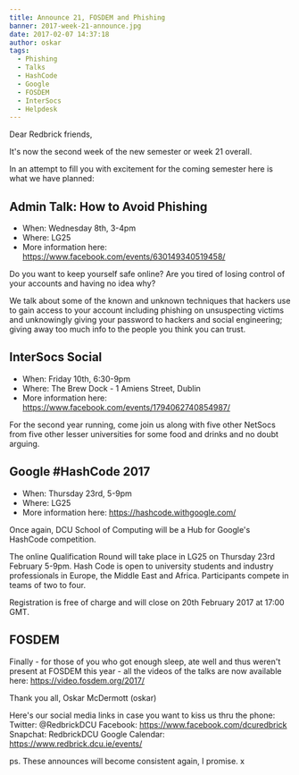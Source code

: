 ```yaml
---
title: Announce 21, FOSDEM and Phishing
banner: 2017-week-21-announce.jpg
date: 2017-02-07 14:37:18
author: oskar
tags:
  - Phishing
  - Talks
  - HashCode
  - Google
  - FOSDEM
  - InterSocs
  - Helpdesk
---
```


Dear Redbrick friends,

It's now the second week of the new semester or week 21 overall.

In an attempt to fill you with excitement for the coming semester here is
what we have planned:

 <!-- more -->

## Admin Talk: How to Avoid Phishing

- When: Wednesday 8th, 3-4pm
- Where: LG25
- More information here: https://www.facebook.com/events/630149340519458/

Do you want to keep yourself safe online? Are you tired of losing control
of your accounts
and having no idea why?

We talk about some of the known and unknown techniques that hackers use to
gain access to
your account including phishing on unsuspecting victims and unknowingly
giving your password
to hackers and social engineering; giving away too much info to the people
you think you
can trust.

## InterSocs Social

- When: Friday 10th, 6:30-9pm
- Where: The Brew Dock - 1 Amiens Street, Dublin
- More information here: https://www.facebook.com/events/1794062740854987/

For the second year running, come join us along with five other NetSocs
from five other
lesser universities for some food and drinks and no doubt arguing.

## Google #HashCode 2017

- When: Thursday 23rd, 5-9pm
- Where: LG25
- More information here: https://hashcode.withgoogle.com/

Once again, DCU School of Computing will be a Hub for Google's HashCode
competition.

The online Qualification Round will take place in LG25 on Thursday 23rd
February 5-9pm.
Hash Code is open to university students and industry professionals in
Europe, the Middle
East and Africa. Participants compete in teams of two to four.

Registration is free of charge and will close on 20th February 2017 at
17:00 GMT.

## FOSDEM
Finally - for those of you who got enough sleep, ate well and thus weren't
present at FOSDEM
this year - all the videos of the talks are now available here:
https://video.fosdem.org/2017/

Thank you all,
Oskar McDermott (oskar)

Here's our social media links in case you want to kiss us thru the phone:
Twitter: @RedbrickDCU
Facebook: https://www.facebook.com/dcuredbrick
Snapchat: RedbrickDCU
Google Calendar: https://www.redbrick.dcu.ie/events/

ps. These announces will become consistent again, I promise. x
